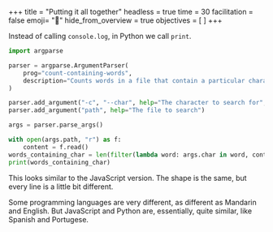 +++
title = "Putting it all together"
headless = true
time = 30
facilitation = false
emoji= "📖"
hide_from_overview = true
objectives = [
]
+++

Instead of calling `console.log`, in Python we call `print`.

```python
import argparse

parser = argparse.ArgumentParser(
    prog="count-containing-words",
    description="Counts words in a file that contain a particular character",
)

parser.add_argument("-c", "--char", help="The character to search for", default="-")
parser.add_argument("path", help="The file to search")

args = parser.parse_args()

with open(args.path, "r") as f:
    content = f.read()
words_containing_char = len(filter(lambda word: args.char in word, content.split(" ")))
print(words_containing_char)
```

This looks similar to the JavaScript version. The shape is the same, but every line is a little bit different.

Some programming languages are very different, as different as Mandarin and English. But JavaScript and Python are, essentially, quite similar, like Spanish and Portugese.
